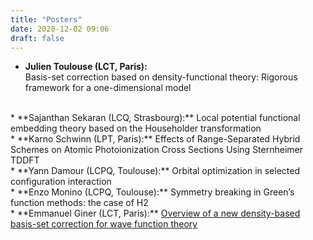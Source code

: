 ```yaml
---
title: "Posters"
date: 2020-12-02 09:06
draft: false
---
```


* **Julien Toulouse (LCT, Paris):**  
Basis-set correction based on density-functional theory: Rigorous framework for a one-dimensional model  
<br>
* **Sajanthan Sekaran (LCQ, Strasbourg):**  
Local potential functional embedding theory based on the Householder transformation
<br>
* **Karno Schwinn (LPT, Paris):**  
Effects of Range-Separated Hybrid Schemes on Atomic Photoionization Cross Sections Using Sternheimer TDDFT  
<br>
* **Yann Damour (LCPQ, Toulouse):**  
Orbital optimization in selected configuration interaction  
<br>
* **Enzo Monino (LCPQ, Toulouse):**  
Symmetry breaking in Green’s function methods: the case of H2   
<br>
* **Emmanuel Giner (LCT, Paris):**   
<a href="giner.pdf">Overview of a new density-based basis-set correction for wave function theory</a>
<br>



